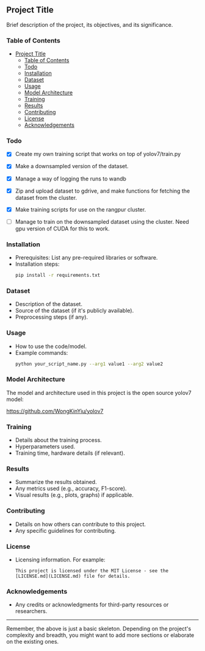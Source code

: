 ## Project Title

Brief description of the project, its objectives, and its significance.




### Table of Contents
- [Project Title](#project-title)
  - [Table of Contents](#table-of-contents)
  - [Todo](#todo)
  - [Installation](#installation)
  - [Dataset](#dataset)
  - [Usage](#usage)
  - [Model Architecture](#model-architecture)
  - [Training](#training)
  - [Results](#results)
  - [Contributing](#contributing)
  - [License](#license)
  - [Acknowledgements](#acknowledgements)

### Todo
- [x] Create my own training script that works on top of yolov7/train.py
- [x] Make a downsampled version of the dataset.
- [x] Manage a way of logging the runs to wandb
- [x] Zip and upload dataset to gdrive, and make functions for fetching the dataset from the cluster.
- [x] Make training scripts for use on the rangpur cluster.
- [ ] Manage to train on the downsampled dataset using the cluster. Need gpu version of CUDA for this to work.


### Installation

- Prerequisites: List any pre-required libraries or software. 
- Installation steps: 
  ```bash
  pip install -r requirements.txt
  ```

### Dataset

- Description of the dataset.
- Source of the dataset (if it's publicly available).
- Preprocessing steps (if any).

### Usage

- How to use the code/model.
- Example commands:
  ```bash
  python your_script_name.py --arg1 value1 --arg2 value2
  ```

### Model Architecture
The model and architecture used in this project is the open source yolov7 model:

https://github.com/WongKinYiu/yolov7


### Training

- Details about the training process.
- Hyperparameters used.
- Training time, hardware details (if relevant).

### Results

- Summarize the results obtained.
- Any metrics used (e.g., accuracy, F1-score).
- Visual results (e.g., plots, graphs) if applicable.

### Contributing

- Details on how others can contribute to this project.
- Any specific guidelines for contributing.

### License

- Licensing information. For example:
  ```
  This project is licensed under the MIT License - see the [LICENSE.md](LICENSE.md) file for details.
  ```

### Acknowledgements

- Any credits or acknowledgments for third-party resources or researchers.

---

Remember, the above is just a basic skeleton. Depending on the project's complexity and breadth, you might want to add more sections or elaborate on the existing ones.